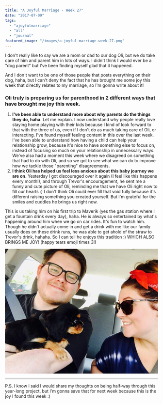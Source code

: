 ```yaml
---
title: "A Joyful Marriage - Week 27"
date: "2017-07-09"
tags:
  - "ajoyfulmarriage"
  - "all"
  - "journal"
featured_image: "/images/a-joyful-marriage-week-27.png"
---
```


I don't really like to say we are a mom or dad to our dog Oli, but we do take care of him and parent him in lots of ways. I didn't think I would ever be a "dog parent" but I've been finding myself glad that it happened.

And I don't want to be one of those people that posts everything on their dog, haha, but I can't deny the fact that he has brought me some joy this week that directly relates to my marriage, so I'm gonna write about it!

### Oli truly is preparing us for parenthood in 2 different ways that have brought me joy this week.

1. **I've been able to understand more about why parents do the things they do, haha**. Let me explain. I now understand why people really love staying home playing with their kids because I kind of look forward to that with the three of us, even if I don't do as much taking care of Oli, or interacting. I've found myself feeling content in this over the last week. I've been able to understand how having a child can help your relationship grow, because it's nice to have something else to focus on, instead of focusing so much on your relationship in unnecessary ways. We've also had a moment this week where we disagreed on something that had to do with Oli, and so we got to see what we can do to improve how we tackle those "parenting" disagreements.
2. **I think Oli has helped us feel less anxious about this baby journey we are on.** Yesterday I got discouraged over it again (I feel like this happens every month!), and through Trevor's encouragement, he sent me a funny and cute picture of Oli, reminding me that we have Oli right now to fill our hearts :) I don't think Oli could ever fill that void fully because it's different raising something you created yourself. But I'm grateful for the smiles and cuddles he brings us right now.

This is us taking him on his first trip to Maverik (yes the gas station where I get a fountain drink every day), haha. He is always so entertained by what's happening around him when we go on car rides. It's fun to watch him. Though he didn't actually come in and get a drink with me like our family usually does on these drink runs, he was able to get ahold of the straw to Trevor's drink, hahaha. So I can tell he enjoys this tradition :) WHICH ALSO BRINGS ME JOY! (happy tears emoji times 3!)

![](/images/IMG_1902.jpg)

* * *

P.S. I know I said I would share my thoughts on being half-way through this year-long project, but I'm gonna save that for next week because this is the joy I found this week :)
